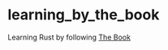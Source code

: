 # learning_by_the_book
Learning Rust by following [The Book](https://doc.rust-lang.org/book/title-page.html)
